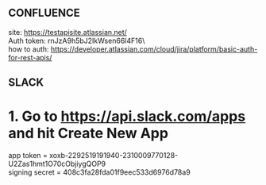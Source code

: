 ## CONFLUENCE   
site: https://testapisite.atlassian.net/  
Auth token: rnJzA9h5bJ2IkWsen66l4F16\  
how to auth: https://developer.atlassian.com/cloud/jira/platform/basic-auth-for-rest-apis/


## SLACK  
# 1. Go to https://api.slack.com/apps and hit Create New App  
app token = xoxb-2292519191940-2310009770128-U2Zas1hmt1O70cObjiygQOP9  
signing secret = 408c3fa28fda01f9eec533d6976d78a9  
 